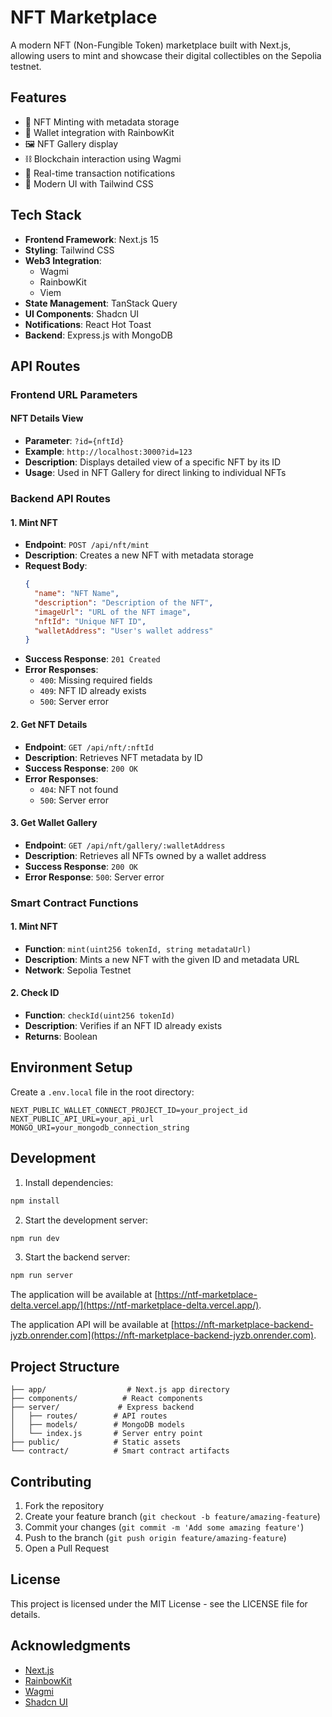 # NFT Marketplace

A modern NFT (Non-Fungible Token) marketplace built with Next.js, allowing users to mint and showcase their digital collectibles on the Sepolia testnet.

## Features

- 🎨 NFT Minting with metadata storage
- 👛 Wallet integration with RainbowKit
- 🖼️ NFT Gallery display
- ⛓️ Blockchain interaction using Wagmi
- 🎯 Real-time transaction notifications
- 🎨 Modern UI with Tailwind CSS

## Tech Stack

- **Frontend Framework**: Next.js 15
- **Styling**: Tailwind CSS
- **Web3 Integration**:
  - Wagmi
  - RainbowKit
  - Viem
- **State Management**: TanStack Query
- **UI Components**: Shadcn UI
- **Notifications**: React Hot Toast
- **Backend**: Express.js with MongoDB

## API Routes

### Frontend URL Parameters

#### NFT Details View

- **Parameter**: `?id={nftId}`
- **Example**: `http://localhost:3000?id=123`
- **Description**: Displays detailed view of a specific NFT by its ID
- **Usage**: Used in NFT Gallery for direct linking to individual NFTs

### Backend API Routes

#### 1. Mint NFT

- **Endpoint**: `POST /api/nft/mint`
- **Description**: Creates a new NFT with metadata storage
- **Request Body**:
  ```json
  {
    "name": "NFT Name",
    "description": "Description of the NFT",
    "imageUrl": "URL of the NFT image",
    "nftId": "Unique NFT ID",
    "walletAddress": "User's wallet address"
  }
  ```
- **Success Response**: `201 Created`
- **Error Responses**:
  - `400`: Missing required fields
  - `409`: NFT ID already exists
  - `500`: Server error

#### 2. Get NFT Details

- **Endpoint**: `GET /api/nft/:nftId`
- **Description**: Retrieves NFT metadata by ID
- **Success Response**: `200 OK`
- **Error Responses**:
  - `404`: NFT not found
  - `500`: Server error

#### 3. Get Wallet Gallery

- **Endpoint**: `GET /api/nft/gallery/:walletAddress`
- **Description**: Retrieves all NFTs owned by a wallet address
- **Success Response**: `200 OK`
- **Error Response**: `500`: Server error

### Smart Contract Functions

#### 1. Mint NFT

- **Function**: `mint(uint256 tokenId, string metadataUrl)`
- **Description**: Mints a new NFT with the given ID and metadata URL
- **Network**: Sepolia Testnet

#### 2. Check ID

- **Function**: `checkId(uint256 tokenId)`
- **Description**: Verifies if an NFT ID already exists
- **Returns**: Boolean

## Environment Setup

Create a `.env.local` file in the root directory:

```env
NEXT_PUBLIC_WALLET_CONNECT_PROJECT_ID=your_project_id
NEXT_PUBLIC_API_URL=your_api_url
MONGO_URI=your_mongodb_connection_string
```

## Development

1. Install dependencies:

```bash
npm install
```

2. Start the development server:

```bash
npm run dev
```

3. Start the backend server:

```bash
npm run server
```

The application will be available at [https://ntf-marketplace-delta.vercel.app/](https://ntf-marketplace-delta.vercel.app/).

The application API will be available at [https://nft-marketplace-backend-jyzb.onrender.com](https://nft-marketplace-backend-jyzb.onrender.com).

## Project Structure

```
├── app/                  # Next.js app directory
├── components/          # React components
├── server/             # Express backend
│   ├── routes/        # API routes
│   ├── models/        # MongoDB models
│   └── index.js       # Server entry point
├── public/            # Static assets
└── contract/          # Smart contract artifacts
```

## Contributing

1. Fork the repository
2. Create your feature branch (`git checkout -b feature/amazing-feature`)
3. Commit your changes (`git commit -m 'Add some amazing feature'`)
4. Push to the branch (`git push origin feature/amazing-feature`)
5. Open a Pull Request

## License

This project is licensed under the MIT License - see the LICENSE file for details.

## Acknowledgments

- [Next.js](https://nextjs.org/)
- [RainbowKit](https://www.rainbowkit.com/)
- [Wagmi](https://wagmi.sh/)
- [Shadcn UI](https://ui.shadcn.com/)
